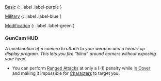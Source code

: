 
[Basic](Game/Basic-List)
{: .label .label-purple }

[Military](Game/Military)
{: .label .label-blue }

[Modification](Game/Modification-List)
{: .label .label-green }
### GunCam HUD
*A combination of a camera to attach to your weapon and a heads-up display program. This lets you fire “blind” around corners without exposing your head.*
* You can perform [Ranged Attacks](Core/Terminology#Ranged%20Attack) at only a (-1) penalty while [In Cover](Core/Effects#In%20Cover) and making it impossible for [Characters](Core/Terminology#Character) to target you.

